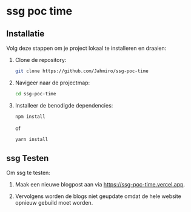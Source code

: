 # ssg poc time

## Installatie

Volg deze stappen om je project lokaal te installeren en draaien:

1. Clone de repository:
    ```bash
    git clone https://github.com/Jahmiro/ssg-poc-time
    ```
2. Navigeer naar de projectmap:
    ```bash
    cd ssg-poc-time
    ```
3. Installeer de benodigde dependencies:
    ```bash
    npm install
    ```
    of
    ```bash
    yarn install
    ```

## ssg Testen

Om ssg te testen:

1. Maak een nieuwe blogpost aan via https://ssg-poc-time.vercel.app.

2. Vervolgens worden de blogs niet geupdate omdat de hele website opnieuw gebuild moet worden.
